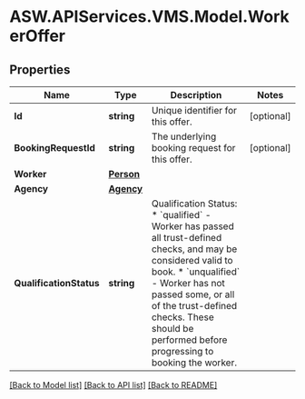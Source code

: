 
# ASW.APIServices.VMS.Model.WorkerOffer

## Properties

Name | Type | Description | Notes
------------ | ------------- | ------------- | -------------
**Id** | **string** | Unique identifier for this offer. | [optional] 
**BookingRequestId** | **string** | The underlying booking request for this offer. | [optional] 
**Worker** | [**Person**](Person.md) |  | 
**Agency** | [**Agency**](Agency.md) |  | 
**QualificationStatus** | **string** | Qualification Status:  * &#x60;qualified&#x60; - Worker has passed all trust-defined checks, and may be considered valid to book.  * &#x60;unqualified&#x60; - Worker has not passed some, or all of the trust-defined checks. These should be performed before progressing to booking the worker.  | 

[[Back to Model list]](../README.md#documentation-for-models)
[[Back to API list]](../README.md#documentation-for-api-endpoints)
[[Back to README]](../README.md)

